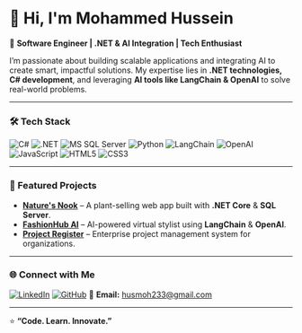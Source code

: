 # 👋 Hi, I'm Mohammed Hussein

🚀 **Software Engineer | .NET & AI Integration | Tech Enthusiast**

I’m passionate about building scalable applications and integrating AI to create smart, impactful solutions. My expertise lies in **.NET technologies, C# development**, and leveraging **AI tools like LangChain & OpenAI** to solve real-world problems.

---

### 🛠️ Tech Stack
![C#](https://img.shields.io/badge/C%23-239120?style=for-the-badge&logo=c-sharp&logoColor=white)
![.NET](https://img.shields.io/badge/.NET-512BD4?style=for-the-badge&logo=dotnet&logoColor=white)
![MS SQL Server](https://img.shields.io/badge/MSSQL-CC2927?style=for-the-badge&logo=microsoftsqlserver&logoColor=white)
![Python](https://img.shields.io/badge/Python-3776AB?style=for-the-badge&logo=python&logoColor=white)
![LangChain](https://img.shields.io/badge/LangChain-000000?style=for-the-badge)
![OpenAI](https://img.shields.io/badge/OpenAI-412991?style=for-the-badge&logo=openai&logoColor=white)
![JavaScript](https://img.shields.io/badge/JavaScript-F7DF1E?style=for-the-badge&logo=javascript&logoColor=black)
![HTML5](https://img.shields.io/badge/HTML5-E34F26?style=for-the-badge&logo=html5&logoColor=white)
![CSS3](https://img.shields.io/badge/CSS3-1572B6?style=for-the-badge&logo=css3&logoColor=white)

---

### 📌 Featured Projects
- **[Nature's Nook](https://github.com/yourusername/natures-nook)** – A plant-selling web app built with **.NET Core** & **SQL Server**.
- **[FashionHub AI](https://github.com/yourusername/fashionhub-ai)** – AI-powered virtual stylist using **LangChain** & **OpenAI**.
- **[Project Register](https://github.com/yourusername/project-register)** – Enterprise project management system for organizations.

---

### 🌐 Connect with Me
[![LinkedIn](https://img.shields.io/badge/LinkedIn-0077B5?style=for-the-badge&logo=linkedin&logoColor=white)](https://linkedin.com/in/mohammed-hussein-90792528b)
[![GitHub](https://img.shields.io/badge/GitHub-181717?style=for-the-badge&logo=github&logoColor=white)](https://github.com/jaymoh233)
📧 **Email:** husmoh233@gmail.com

---
⭐ **“Code. Learn. Innovate.”**

<!--
**jaymoh233/jaymoh233** is a ✨ _special_ ✨ repository because its `README.md` (this file) appears on your GitHub profile.

Here are some ideas to get you started:

- 🔭 I’m currently working on ...
- 🌱 I’m currently learning ...
- 👯 I’m looking to collaborate on ...
- 🤔 I’m looking for help with ...
- 💬 Ask me about ...
- 📫 How to reach me: ...
- 😄 Pronouns: ...
- ⚡ Fun fact: ...
-->
